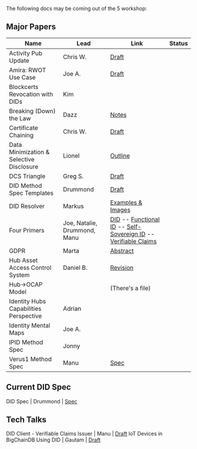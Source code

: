 The following docs may be coming out of the 
5 workshop:

## Major Papers
Name | Lead | Link | Status
---|---|---|---
Activity Pub Update | Chris W. | [Draft](https://github.com/WebOfTrustInfo/rebooting-the-web-of-trust-fall2017/blob/master/draft-documents/activitypub-decentralized-distributed/activitypub-decentralized-distributed.md)
Amira: RWOT Use Case | Joe A. | [Draft](https://github.com/WebOfTrustInfo/rebooting-the-web-of-trust-fall2017/blob/master/draft-documents/Amira-SSWOT-Engagement-Model.md)
Blockcerts Revocation with DIDs | Kim |
Breaking (Down) the Law | Dazz | [Notes](https://github.com/WebOfTrustInfo/rebooting-the-web-of-trust-fall2017/tree/master/draft-documents/BreakingDownAndConnectingLawAndTech) | 
Certificate Chaining | Chris W. | [Draft](https://github.com/WebOfTrustInfo/rebooting-the-web-of-trust-fall2017/blob/master/draft-documents/lds-obcap/lds-obcap.md)
Data Minimization & Selective Disclosure | Lionel | [Outline](https://github.com/WebOfTrustInfo/rebooting-the-web-of-trust-fall2017/blob/master/draft-documents/DataMinimization/Data%20Minimzation%20and%20Selective%20Disclosure.md)
DCS Triangle | Greg S. | [Draft](https://github.com/WebOfTrustInfo/rebooting-the-web-of-trust-fall2017/blob/master/draft-documents/dcs-theorem/The-DCS-Theorem.pdf)
DID Method Spec Templates | Drummond | [Draft](https://github.com/WebOfTrustInfo/rebooting-the-web-of-trust-fall2017/blob/master/draft-documents/DID%20Method%20Spec%20Template%20Definition.md)
DID Resolver | Markus | [Examples & Images](https://github.com/WebOfTrustInfo/rebooting-the-web-of-trust-fall2017/tree/master/draft-documents/UniversalResolver)
Four Primers | Joe, Natalie, Drummond, Manu | [DID](https://github.com/WebOfTrustInfo/rebooting-the-web-of-trust-fall2017/blob/master/draft-documents/did-primer.md) -- [Functional ID](https://github.com/WebOfTrustInfo/rebooting-the-web-of-trust-fall2017/blob/master/draft-documents/functional-identity-primer.md) -- [Self-Sovereign ID](https://github.com/WebOfTrustInfo/rebooting-the-web-of-trust-fall2017/blob/master/draft-documents/self-sovereign-identity-primer.md) -- [Verifiable Claims](https://github.com/WebOfTrustInfo/rebooting-the-web-of-trust-fall2017/blob/master/draft-documents/verifiable-claims-primer.md)
GDPR | Marta | [Abstract](https://github.com/WebOfTrustInfo/rebooting-the-web-of-trust-fall2017/blob/master/draft-documents/GDPR-Self-Soverign-ID)
Hub Asset Access Control System  | Daniel B. | [Revision](https://github.com/WebOfTrustInfo/rebooting-the-web-of-trust-fall2017/blob/master/draft-documents/DIF-Hub-Capabilities-RWOT.md)
Hub->OCAP Model |  | (There's a file)
Identity Hubs Capabilities Perspective | Adrian | 
Identity Mental Maps | Joe A. |
IPID Method Spec | Jonny |
Verus1 Method Spec | Manu | [Spec](https://github.com/WebOfTrustInfo/rebooting-the-web-of-trust-fall2017/blob/master/draft-documents/did-method-veres-one/DID-Method-Veres-One.html)

## Current DID Spec

DID Spec | Drummond | [Spec](https://github.com/WebOfTrustInfo/rebooting-the-web-of-trust-fall2017/blob/master/draft-documents/did-spec/DID-Specification.html)

## Tech Talks

DID Client - Verifiable Claims Issuer | Manu | [Draft](https://github.com/WebOfTrustInfo/rebooting-the-web-of-trust-fall2017/blob/master/draft-documents/did-client-issuer/did-client-issuer.md)
IoT Devices in BigChainDB Using DID | Gautam | [Draft](https://github.com/WebOfTrustInfo/rebooting-the-web-of-trust-fall2017/blob/master/draft-documents/did%20-%20iot%20-%20bigchaindb/iot%20devices%20with%20dids%20on%20bigchaindb.md)
